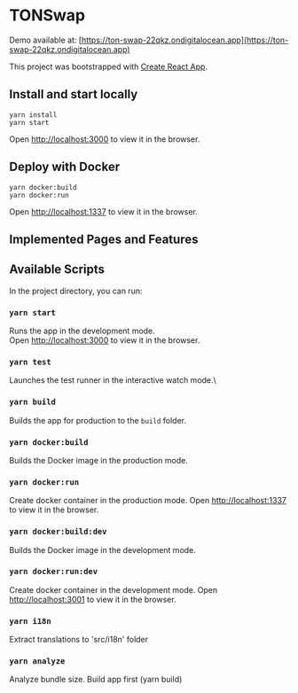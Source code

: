 # TONSwap

Demo available at: [https://ton-swap-22qkz.ondigitalocean.app](https://ton-swap-22qkz.ondigitalocean.app)

This project was bootstrapped with [Create React App](https://github.com/facebook/create-react-app).

## Install and start locally

```shell
yarn install
yarn start
```

Open [http://localhost:3000](http://localhost:3000) to view it in the browser.

## Deploy with Docker

```shell
yarn docker:build
yarn docker:run
```

Open [http://localhost:1337](http://localhost:1337) to view it in the browser.

## Implemented Pages and Features




## Available Scripts

In the project directory, you can run:

### `yarn start`

Runs the app in the development mode.\
Open [http://localhost:3000](http://localhost:3000) to view it in the browser.

### `yarn test`

Launches the test runner in the interactive watch mode.\

### `yarn build`

Builds the app for production to the `build` folder.

### `yarn docker:build`

Builds the Docker image in the production mode.

### `yarn docker:run`

Create docker container in the production mode.
Open [http://localhost:1337](http://localhost:1337) to view it in the browser.

### `yarn docker:build:dev`

Builds the Docker image in the development mode.

### `yarn docker:run:dev`

Create docker container in the development mode.
Open [http://localhost:3001](http://localhost:3001) to view it in the browser.

### `yarn i18n`

Extract translations to 'src/i18n' folder

### `yarn analyze`

Analyze bundle size. Build app first (yarn build)
